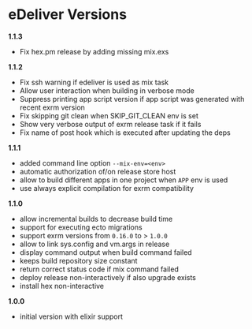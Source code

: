 eDeliver Versions
=================

__1.1.3__

- Fix hex.pm release by adding missing mix.exs

__1.1.2__

- Fix ssh warning if edeliver is used as mix task
- Allow user interaction when building in verbose mode
- Suppress printing app script version if app script was generated with recent exrm version
- Fix skipping git clean when SKIP_GIT_CLEAN env is set
- Show very verbose output of exrm release task if it fails
- Fix name of post hook which is executed after updating the deps

__1.1.1__

- added command line option `--mix-env=<env>`
- automatic authorization of/on release store host
- allow to build different apps in one project when `APP` env is used
- use always explicit compilation for exrm compatibility

__1.1.0__

- allow incremental builds to decrease build time
- support for executing ecto migrations
- support exrm versions from `0.16.0` to > `1.0.0`
- allow to link sys.config and vm.args in release
- display command output when build command failed
- keeps build repository size constant
- return correct status code if mix command failed
- deploy release non-interactively if also upgrade exists
- install hex non-interactive


__1.0.0__

 - initial version with elixir support